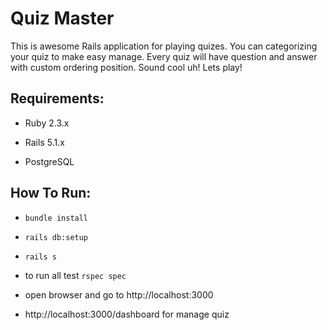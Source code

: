 # Quiz Master

This is awesome Rails application for playing quizes.
You can categorizing your quiz to make easy manage. Every quiz will have question and answer with custom ordering position.
Sound cool uh! Lets play!

## Requirements:

* Ruby 2.3.x

* Rails 5.1.x

* PostgreSQL

## How To Run:

* `bundle install`

* `rails db:setup`

* `rails s`

* to run all test `rspec spec`

* open browser and go to http://localhost:3000

* http://localhost:3000/dashboard for manage quiz


